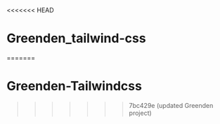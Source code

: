 <<<<<<< HEAD
# Greenden_tailwind-css
=======
# Greenden-Tailwindcss
>>>>>>> 7bc429e (updated Greenden project)
